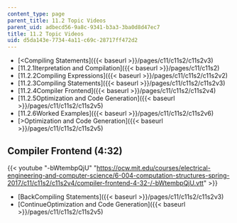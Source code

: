 ```yaml
---
content_type: page
parent_title: 11.2 Topic Videos
parent_uid: adbecd56-9a8c-9341-b3a3-3ba0d8d47ec7
title: 11.2 Topic Videos
uid: d5da143e-7734-4a11-c69c-28717ff472d2
---
```


*   [<Compiling Statements]({{< baseurl >}}/pages/c11/c11s2/c11s2v3)
*   [11.2.1Iterpretation and Compilation]({{< baseurl >}}/pages/c11/c11s2)
*   [11.2.2Compiling Expressions]({{< baseurl >}}/pages/c11/c11s2/c11s2v2)
*   [11.2.3Compiling Statements]({{< baseurl >}}/pages/c11/c11s2/c11s2v3)
*   [11.2.4Compiler Frontend]({{< baseurl >}}/pages/c11/c11s2/c11s2v4)
*   [11.2.5Optimization and Code Generation]({{< baseurl >}}/pages/c11/c11s2/c11s2v5)
*   [11.2.6Worked Examples]({{< baseurl >}}/pages/c11/c11s2/c11s2v6)
*   [\>Optimization and Code Generation]({{< baseurl >}}/pages/c11/c11s2/c11s2v5)

Compiler Frontend (4:32)
------------------------

{{< youtube "-bWtembpQjU" "https://ocw.mit.edu/courses/electrical-engineering-and-computer-science/6-004-computation-structures-spring-2017/c11/c11s2/c11s2v4/compiler-frontend-4-32-/-bWtembpQjU.vtt" >}}

*   [BackCompiling Statements]({{< baseurl >}}/pages/c11/c11s2/c11s2v3)
*   [ContinueOptimization and Code Generation]({{< baseurl >}}/pages/c11/c11s2/c11s2v5)